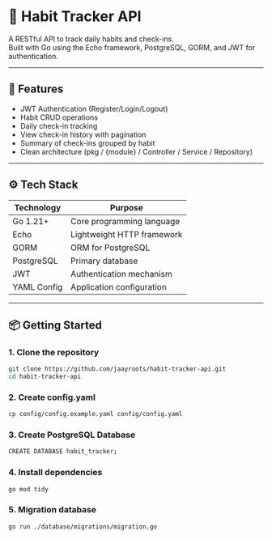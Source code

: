 # 🧠 Habit Tracker API

A RESTful API to track daily habits and check-ins.  
Built with Go using the Echo framework, PostgreSQL, GORM, and JWT for authentication.

---

## 🚀 Features

- JWT Authentication (Register/Login/Logout)
- Habit CRUD operations
- Daily check-in tracking
- View check-in history with pagination
- Summary of check-ins grouped by habit
- Clean architecture (pkg / {module} / Controller / Service / Repository)

---

## ⚙️ Tech Stack

| Technology     | Purpose                         |
|----------------|----------------------------------|
| Go 1.21+       | Core programming language        |
| Echo           | Lightweight HTTP framework       |
| GORM           | ORM for PostgreSQL               |
| PostgreSQL     | Primary database                 |
| JWT            | Authentication mechanism         |
| YAML Config    | Application configuration        |

---

## 📦 Getting Started

### 1. Clone the repository

```bash
git clone https://github.com/jaayroots/habit-tracker-api.git
cd habit-tracker-api
```
### 2. Create config.yaml
```bash
cp config/config.example.yaml config/config.yaml
```

### 3. Create PostgreSQL Database

```bash
CREATE DATABASE habit_tracker;
```

### 4. Install dependencies
```bash
go mod tidy
```

### 5. Migration database
```bash
go run ./database/migrations/migration.go
```


